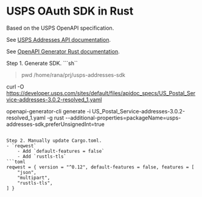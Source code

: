 # USPS OAuth SDK in Rust

Based on the USPS OpenAPI specification. 

See [USPS Addresses API documentation](https://developer.usps.com/api/93).

See [OpenAPI Generator Rust documentation](https://openapi-generator.tech/docs/generators/rust/).


Step 1. Generate SDK.
```sh``
> pwd
/home/rana/prj/usps-addresses-sdk

curl -O https://developer.usps.com/sites/default/files/apidoc_specs/US_Postal_Service-addresses-3.0.2-resolved_1.yaml

openapi-generator-cli generate -i US_Postal_Service-addresses-3.0.2-resolved_1.yaml -g rust --additional-properties=packageName=usps-addresses-sdk,preferUnsignedInt=true
```

Step 2. Manually update Cargo.toml.
- `reqwest`
    - Add `default-features = false`
    - Add `rustls-tls`
```toml
reqwest = { version = "^0.12", default-features = false, features = [
    "json",
    "multipart",
    "rustls-tls",
] }
```